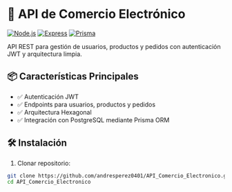 # 🚀 API de Comercio Electrónico

[![Node.js](https://img.shields.io/badge/Node.js-18%2B-green)](https://nodejs.org/)
[![Express](https://img.shields.io/badge/Express-4-blue)](https://expressjs.com/)
[![Prisma](https://img.shields.io/badge/Prisma-5-orange)](https://www.prisma.io/)

API REST para gestión de usuarios, productos y pedidos con autenticación JWT y arquitectura limpia.

## 📦 Características Principales
- ✅ Autenticación JWT
- ✅ Endpoints para usuarios, productos y pedidos
- ✅ Arquitectura Hexagonal
- ✅ Integración con PostgreSQL mediante Prisma ORM


## 🛠️ Instalación

1. Clonar repositorio:
```bash
git clone https://github.com/andresperez0401/API_Comercio_Electronico.git
cd API_Comercio_Electronico

